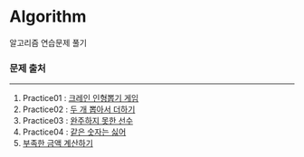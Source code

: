 # Algorithm
알고리즘 연습문제 풀기


### 문제 출처
---
1. Practice01 : [크레인 인형뽑기 게임](https://programmers.co.kr/learn/courses/30/lessons/64061)
2. Practice02 : [두 개 뽑아서 더하기](https://programmers.co.kr/learn/courses/30/lessons/68644)
3. Practice03 : [완주하지 못한 선수](https://programmers.co.kr/learn/courses/30/lessons/42576)
4. Practice04 : [같은 숫자는 싫어](https://programmers.co.kr/learn/courses/30/lessons/12906)
5. [부족한 금액 계산하기](https://medium.com/@bonhyun1106/programmers-%EB%B6%80%EC%A1%B1%ED%95%9C-%EA%B8%88%EC%95%A1-%EA%B3%84%EC%82%B0%ED%95%98%EA%B8%B0-dcba48f79f39)
